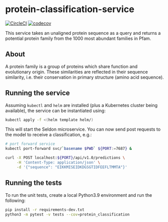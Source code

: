 # protein-classification-service

[![CircleCI](https://circleci.com/gh/BenTenmann/protein-classification-service/tree/main.svg?style=shield&circle-token=3b42235dd8a2f18865d981432d09730121915ec1)](https://circleci.com/gh/BenTenmann/protein-classification-service/tree/main)
[![codecov](https://codecov.io/gh/BenTenmann/protein-classification-service/branch/main/graph/badge.svg?token=XJYMGM5ZVK)](https://codecov.io/gh/BenTenmann/protein-classification-service)

This service takes an unaligned protein sequence as a query and returns a potential protein family from the 1000 most abundant families in Pfam.

## About

A protein family is a group of proteins which share function and evolutionary origin. These similarities are reflected
in their sequence similarity, i.e. their conservation in primary structure (amino acid sequence).

## Running the service

Assuming `kubectl` and `helm` are installed (plus a Kubernetes cluster being available), the service can be instantiated
using:

```bash
kubectl apply -f <(helm template helm/)
```
 
This will start the Seldon microservice. You can now send post requests to the model to receive a classification, e.g.:

```bash
# port forward service
kubectl port-forward svc/`basename $PWD` ${PORT:=7687} &

curl -X POST localhost:${PORT}/api/v1.0/predictions \
     -H 'Content-Type: application/json' \
     -d '{"sequence": "EIKKMISEIDKDGSGTIDFEEFLTMMTA"}'
```

## Running the tests

To run the unit tests, create a local Python3.9 environment and run the following:

```bash
pip install -r requirements-dev.txt
python3 -m pytest -v tests --cov=protein_classification
```

